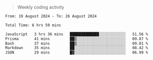 > Weekly coding activity
<!--START_SECTION:waka-->

```txt
From: 19 August 2024 - To: 26 August 2024

Total Time: 6 hrs 59 mins

JavaScript   3 hrs 36 mins   █████████████░░░░░░░░░░░░   51.56 %
Prisma       41 mins         ██▒░░░░░░░░░░░░░░░░░░░░░░   09.87 %
Bash         37 mins         ██▒░░░░░░░░░░░░░░░░░░░░░░   09.01 %
Markdown     35 mins         ██░░░░░░░░░░░░░░░░░░░░░░░   08.42 %
JSON         29 mins         █▓░░░░░░░░░░░░░░░░░░░░░░░   06.99 %
```

<!--END_SECTION:waka-->
